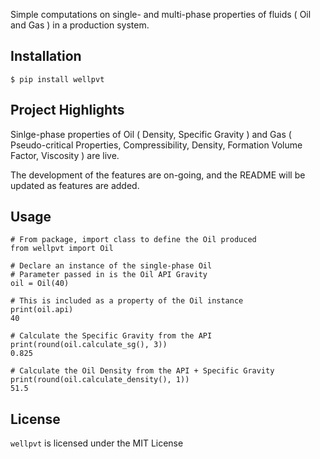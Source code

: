 Simple computations on single- and multi-phase properties of fluids ( Oil and Gas ) in a production system.

## Installation
`$ pip install wellpvt`

## Project Highlights
Sinlge-phase properties of Oil ( Density, Specific Gravity ) and Gas ( Pseudo-critical Properties, Compressibility, Density, Formation Volume Factor, Viscosity ) are live. 

The development of the features are on-going, and the README will be updated as features are added.

## Usage
```
# From package, import class to define the Oil produced
from wellpvt import Oil

# Declare an instance of the single-phase Oil
# Parameter passed in is the Oil API Gravity
oil = Oil(40)   

# This is included as a property of the Oil instance
print(oil.api)    
40  

# Calculate the Specific Gravity from the API
print(round(oil.calculate_sg(), 3)) 
0.825     

# Calculate the Oil Density from the API + Specific Gravity
print(round(oil.calculate_density(), 1))
51.5
```

## License
`wellpvt` is licensed under the MIT License
